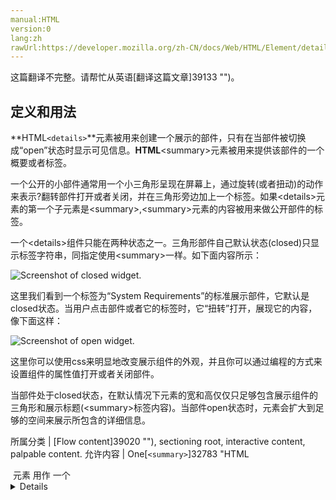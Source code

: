 ```yaml
---
manual:HTML
version:0
lang:zh
rawUrl:https://developer.mozilla.org/zh-CN/docs/Web/HTML/Element/details#Browser_compatibility
---
```




这篇翻译不完整。请帮忙从英语[翻译这篇文章]39133 "")。









## 定义和用法<a name="定义和用法"></a>


**HTML`<details>`**元素被用来创建一个展示的部件，只有在当部件被切换成“open”状态时显示可见信息。**HTML**&lt;summary&gt;元素被用来提供该部件的一个概要或者标签。



一个公开的小部件通常用一个小三角形呈现在屏幕上，通过旋转(或者扭动)的动作来表示?翻转部件打开或者关闭，并在三角形旁边加上一个标签。如果&lt;details&gt;元素的第一个子元素是&lt;summary&gt;,&lt;summary&gt;元素的内容被用来做公开部件的标签。



一个&lt;details&gt;组件只能在两种状态之一。三角形部件自己默认状态(closed)只显示标签字符串，同指定使用&lt;summary&gt;一样。如下面内容所示：



![Screenshot of closed <details> widget.](%39132.png "")



这里我们看到一个标签为“System Requirements”的标准展示部件，它默认是closed状态。当用户点击部件或者它的标签时，它“扭转”打开，展现它的内容，像下面这样：



![Screenshot of open <details> widget.](%39131.png "")







这里你可以使用css来明显地改变展示组件的外观，并且你可以通过编程的方式来设置组件的属性值打开或者关闭部件。



当部件处于closed状态，在默认情况下元素的宽和高仅仅只足够包含展示组件的三角形和展示标题(&lt;summary&gt;标签内容)。当部件open状态时，元素会扩大到足够的空间来展示所包含的详细信息。






所属分类 | [Flow content]39020 ""), sectioning root, interactive content, palpable content. 
允许内容 | One[`<summary>`]32783 "HTML <summary> 元素 用作 一个<details>元素的一个内容的摘要，标题或图例。")element followed by[flow content]39020 ""). 
标签闭合 | 不允许，开始标签和结束标签都不能省略。 
允许的父级元素 | Any element that accepts[flow content]39020 ""). 
DOM接口 | [`HTMLDetailsElement`]2745 "此页面仍未被本地化, 期待您的翻译!") 


## 属性<a name="属性"></a>


本元素支持[全局属性]39024 "").

<dl><dt id=''>**`open`**</dt><dt id=''></dt></dl>

此布尔值属性指示是否在页面加载时向用户显示详情，默认值是`false所以详情会被隐藏`。


## 示例<a name="示例"></a>

```
<details>
  <summary>Some details</summary>
  <p>More info about the details.</p>
</details>
<details open>
  <summary>Even more details</summary>
  <p>Here are even more details about the details.</p>
</details>
```

### 在线演示<a name="在线演示"></a>


<iframe src='https://mdn.mozillademos.org/zh-CN/docs/Web/HTML/Element/details$samples/Example?revision=1369148' width='null' height='null'></iframe>



**提示:**如果本在线演示在您的浏览器内没有效果，参阅[Browser compatibility]39134 "")来确认您的浏览器是否支持使用本标签。



## 样式示例<a name="样式示例"></a>


按照最新的规范，Firefox会使摘要元素`display：list-item`，并且可以将样式标记为与样式列表项相同的样式。遵循较旧的规范，Chrome和Safari具有可以设置伪元素样式的规则`:: - webkit-detail-marker`



对于跨浏览器兼容样式，通过设置`smmary{display：block}`和Chrome以及Safari的标记设置`:: webkit-details-marker {display：none;}`来隐藏Firefox的标记。然后可以以适用于必要样式的方式应用样式。下面的示例使用CSS生成的内容来添加标记。


### HTML<a name="HTML"></a>

```
<details>
  <summary>Some details</summary> 
  <p>More info about the details.</p> 
</details>
```

### CSS<a name="CSS"></a>

```
summary {
  display: block;
}

  summary::-webkit-details-marker {
  display: none;
}

summary::before {
  content: '\25B6';
  padding-right: 0.5em;
}

details[open] > summary::before {
  content: '\25BC';
}
```

### 结果<a name="结果"></a>


<iframe src='https://mdn.mozillademos.org/zh-CN/docs/Web/HTML/Element/details$samples/Example_with_styling?revision=1369148' width='null' height='null'></iframe>


## 规范<a name="Specifications"></a>

Specification | Status | Comment 
 ---  |  ---  |  ---  | 
[HTML Living Standard<br></br><small>&lt;details&gt;</small>]39135 "") | Living Standard |  
[HTML 5.1<br></br><small>&lt;details&gt;</small>]39136 "") | Recommendation |  


## 浏览器兼容性<a name="浏览器兼容性"></a>


**[We&#39;re converting our compatibility data into a machine-readable JSON format]3344 "")**. This compatibility table still uses the old format, because we haven&#39;t yet converted the data it contains.**[Find out how you can help!]3392 "")**


* 
* 

Feature | Chrome | Firefox (Gecko) | Internet Explorer | Opera | Safari 
Basic support | 12 | 未实现[bug 591737]39137 "FIXED: Support for HTML5's  <details> and <summary>") | 未实现 | 15 | 6 




## 参阅<a name="参阅"></a>

* [`<summary>`]32783 "HTML <summary> 元素 用作 一个<details>元素的一个内容的摘要，标题或图例。")



